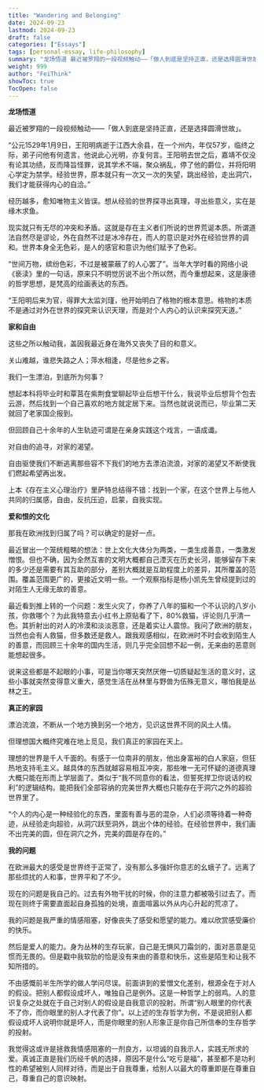 ```yaml
---
title: "Wandering and Belonging"
date: 2024-09-23
lastmod: 2024-09-23
draft: false
categories: ["Essays"]
tags: [personal-essay, life-philosophy]
summary: "龙场悟道 最近被罗翔的一段视频触动——「做人到底是坚持正直，还是选择圆滑世故」。..."
weight: 999
author: "FeiThink"
showToc: true
TocOpen: false
---
```




**龙场悟道**

最近被罗翔的一段视频触动——「做人到底是坚持正直，还是选择圆滑世故」。

“公元1529年1月9日，王阳明病逝于江西大余县，在一个州内，年仅57岁，临终之际，弟子问他有何遗言，他说此心光明，亦复何言。王阳明去世之后，嘉靖不仅没有论其功绩，反而降旨怪罪，说其学术不端，聚众祸乱，停了他的爵位，并将阳明心学定为禁学。经验世界，原本就只有一次又一次的失望，跳出经验，走出洞穴，我们才能获得内心的自洽。”

经历越多，愈知唯物主义皆误。想从经验的世界探寻出真理，寻出些意义，实在是缘木求鱼。

现实就只有无尽的冲突和矛盾。这就是存在主义者们所说的世界荒诞本质。所谓道法自然尽是谬论，外在自然不过是冰冷存在，而人的意识是对外在经验世界的调和。世界本身全无色彩，是人的感官和意识为他们赋予了色彩。

“世间万物，缤纷色彩，不过是被蒙蔽了的人心罢了”。当年大学时看的网络小说《亵渎》里的一句话，原来只不明觉厉说不出个所以然，而今重想起来，这是康德的哲学思想，是梵高的绘画表达的东西。

“王阳明后来为官，得罪大太监刘瑾，他开始明白了格物的根本意思。格物的本质不是通过对外在世界的探究来认识天理，而是对个人内心的认识来探究天道。”

**家和自由**

这些之所以触动我，盖因我最近身在海外又丧失了目的和意义。

关山难越，谁悲失路之人；萍水相逢，尽是他乡之客。

我们一生漂泊，到底所为何事？

想起本科将毕业时和覃莒在紫荆食堂聊起毕业后想干什么，我说毕业后想背个包去云游，然后找到一个自己喜欢的地方就定居下来。当然也就说说而已，毕业第二天就回了老家国企报到。

但回顾自己十余年的人生轨迹可谓是在亲身实践这个戏言，一语成谶。

对自由的追寻，对家的渴望。

自由驱使我们不断逃离那些容不下我们的地方去漂泊流浪，对家的渴望又不断使我们燃起希望再出发。

上本《存在主义心理治疗》里萨特总结得不错：找到一个家，在这个世界上与他人共同的归属感，自由，反抗压迫，启蒙，自我实现。

**爱和恨的文化**

那我在欧洲找到归属了吗？可以确定的是好一点。

最近冒出一个笼统粗略的想法：世上文化大体分为两类，一类生成善意，一类激发憎恨。但也不确，因为全然互害的文明大概都自己湮灭在历史长河，能够留存下来的多少还是需要有其互助的部分，差别大概就是互助程度上的差异，其所覆盖的范围。覆盖范围更广的，更接近文明一些。一个观察指标是杨小凯先生曾经提到过的对陌生人无缘无故的善意。

最近看到推上转的一个问题：发生火灾了，你养了八年的猫和一个不认识的八岁小孩，你救哪个？为此我特意去小红书上原贴看了下，80%救猫，评论则几乎清一色。其折射出的对人的冷漠和淡淡恶意，还是着实让人震惊。我问了欧洲的朋友，当然也会有人救猫，但多数还是救人。跟我观感相似，在欧洲时不时会收到陌生人的善意，而回顾三十余年的国内生活，则几乎完全回想不起一例，无来由的恶意则能想起很多。

说来这些都是不起眼的小事，可是当你哪天突然厌倦一切质疑起生活的意义时，这些小事就突然变得意义重大，感觉生活在丛林里与野兽为伍殊无意义，哪怕我是丛林之王。

**真正的家园**

漂泊流浪，不断从一个地方换到另一个地方，见识这世界不同的风土人情。

但理想国大概终究难在地上觅见，我们真正的家园在天上。

理想的世界是千人千面的。有感于一位南非的朋友，他出身富裕的白人家庭，但狂热地支持毛主义。越具体的东西就越容易相互冲突，那些唯一无可怀疑的道德真理大概只能在形而上学层面了。类似于“我不同意你的看法，但誓死捍卫你说话的权利”的逻辑结构。能把我们全部容纳的完美世界大概也只能存在于洞穴之外的超验世界里了。

“个人的内心是一种经验化的东西，里面有善与恶的混杂，人们必须等待着一种奇迹，从经验走向超验，从洞穴跃至洞外，跳出个体的经验。在经验世界中，我们画不出完美的圆，但在洞穴之外，完美的圆是存在的。”

**我的问题**

在欧洲最大的感受是世界终于正常了，没有那么多强奸你意志的幺蛾子了。远离了那些烦扰的人和事，世界平和了不少。

现在的问题是我自己的。过去有外物干扰的时候，你的注意力都被吸引过去了。而现在则终于需要直面起自身孤独的处境，直面喧嚣以外从内心升起的荒凉了。

我的问题是我严重的情感阻塞，好像丧失了感受和愿望的能力。难以欣赏感受廉价的快乐。

然后是爱人的能力。身为丛林的生存玩家，自己是无惧风刀霜剑的，面对恶意是见惯而无畏的。但是戳中我软肋的恰是没有来由的善意和快乐，这些是陌生和让我不知所措的。

不由感慨前半生所学的做人学问尽误。前面讲到的爱憎文化差别，根源全在于对人的假设。把别人都假设成坏人，唯独自己是例外。这是一种哲学上的弱鸡。人的意识复杂之处就在于自己对别人的假设是自我意识的投射。所谓“别人眼里的你代表不了你，而你眼里的别人才代表了你”。以上述的生存哲学为例，不是说把别人都假设成坏人说明你就是坏人，而是你眼里的别人形象正是你自己所信奉的生存哲学的投射。

我觉得这或许是拯救我情感阻塞的一剂良方，以坦诚的自我示人，实践无所求的爱。真诚正直是我们历经千帆的选择，原因不是什么“吃亏是福”，甚至都不是功利性的希望被别人同样对待，而是出于自我尊重，给别人以最大的尊重即是在尊重自己，尊重自己的意识映射。
